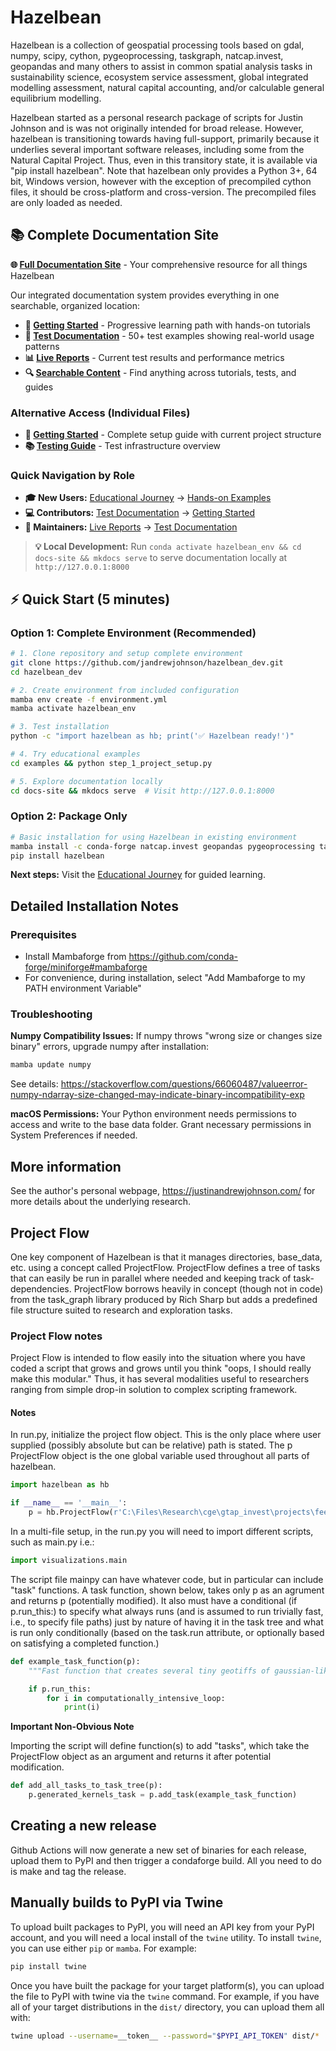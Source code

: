 # Hazelbean
Hazelbean is a collection of geospatial processing tools based on gdal, numpy, scipy, cython, pygeoprocessing, taskgraph, natcap.invest, geopandas and many others to assist in common spatial analysis tasks in sustainability science, ecosystem service assessment, global integrated modelling assessment,  natural capital accounting, and/or calculable general equilibrium modelling.

Hazelbean started as a personal research package of scripts for Justin Johnson and is was not originally intended for broad release. However, hazelbean is transitioning towards having full-support, primarily because it underlies several important software releases, including some from the Natural Capital Project. Thus, even in this transitory state, it is available via "pip install hazelbean". Note that hazelbean only provides a Python 3+, 64 bit, Windows version, however with the exception of precompiled cython files, it should be cross-platform and cross-version. The precompiled files are only loaded as needed.

## 📚 Complete Documentation Site

**🌐 [Full Documentation Site](https://jandrewjohnson.github.io/hazelbean_dev/)** - Your comprehensive resource for all things Hazelbean

Our integrated documentation system provides everything in one searchable, organized location:

- **🚀 [Getting Started](https://jandrewjohnson.github.io/hazelbean_dev/educational/)** - Progressive learning path with hands-on tutorials
- **🧪 [Test Documentation](https://jandrewjohnson.github.io/hazelbean_dev/tests/)** - 50+ test examples showing real-world usage patterns
- **📊 [Live Reports](https://jandrewjohnson.github.io/hazelbean_dev/reports/)** - Current test results and performance metrics
- **🔍 [Searchable Content](https://jandrewjohnson.github.io/hazelbean_dev/)** - Find anything across tutorials, tests, and guides

### Alternative Access (Individual Files)
- **📝 [Getting Started](docs/getting-started.md)** - Complete setup guide with current project structure
- **📚 [Testing Guide](hazelbean_tests/README.md)** - Test infrastructure overview

### Quick Navigation by Role
- **🎓 New Users:** [Educational Journey](https://jandrewjohnson.github.io/hazelbean_dev/educational/) → [Hands-on Examples](https://jandrewjohnson.github.io/hazelbean_dev/educational/examples/)
- **💻 Contributors:** [Test Documentation](https://jandrewjohnson.github.io/hazelbean_dev/tests/) → [Getting Started](docs/getting-started.md)
- **🔧 Maintainers:** [Live Reports](https://jandrewjohnson.github.io/hazelbean_dev/reports/) → [Test Documentation](https://jandrewjohnson.github.io/hazelbean_dev/tests/)

> **💡 Local Development:** Run `conda activate hazelbean_env && cd docs-site && mkdocs serve` to serve documentation locally at `http://127.0.0.1:8000`

## ⚡ Quick Start (5 minutes)

### Option 1: Complete Environment (Recommended)
```bash
# 1. Clone repository and setup complete environment
git clone https://github.com/jandrewjohnson/hazelbean_dev.git
cd hazelbean_dev

# 2. Create environment from included configuration
mamba env create -f environment.yml
mamba activate hazelbean_env

# 3. Test installation
python -c "import hazelbean as hb; print('✅ Hazelbean ready!')"

# 4. Try educational examples
cd examples && python step_1_project_setup.py

# 5. Explore documentation locally  
cd docs-site && mkdocs serve  # Visit http://127.0.0.1:8000
```

### Option 2: Package Only
```bash
# Basic installation for using Hazelbean in existing environment
mamba install -c conda-forge natcap.invest geopandas pygeoprocessing taskgraph cython
pip install hazelbean
```

**Next steps:** Visit the [Educational Journey](https://jandrewjohnson.github.io/hazelbean_dev/educational/) for guided learning.


## Detailed Installation Notes

### Prerequisites
- Install Mambaforge from https://github.com/conda-forge/miniforge#mambaforge
- For convenience, during installation, select "Add Mambaforge to my PATH environment Variable"

### Troubleshooting

**Numpy Compatibility Issues:**
If numpy throws "wrong size or changes size binary" errors, upgrade numpy after installation:
```bash
mamba update numpy
```
See details: https://stackoverflow.com/questions/66060487/valueerror-numpy-ndarray-size-changed-may-indicate-binary-incompatibility-exp

**macOS Permissions:**
Your Python environment needs permissions to access and write to the base data folder. Grant necessary permissions in System Preferences if needed.

## More information
See the author's personal webpage, https://justinandrewjohnson.com/ for more details about the underlying research.

## Project Flow

One key component of Hazelbean is that it manages directories, base_data, etc. using a concept called ProjectFlow. ProjectFlow defines a tree of tasks that can easily be run in parallel where needed and keeping track of task-dependencies. ProjectFlow borrows heavily in concept (though not in code) from the task_graph library produced by Rich Sharp but adds a predefined file structure suited to research and exploration tasks.

### Project Flow notes

Project Flow is intended to flow easily into the situation where you have coded a script that grows and grows until you think "oops, I should really make this modular." Thus, it has several modalities useful to researchers ranging from simple drop-in solution to complex scripting framework.

#### Notes

In run.py, initialize the project flow object. This is the only place where user supplied (possibly absolute but can be relative) path is stated. The p ProjectFlow object is the one global variable used throughout all parts of hazelbean.

```python
import hazelbean as hb

if __name__ == '__main__':
    p = hb.ProjectFlow(r'C:\Files\Research\cge\gtap_invest\projects\feedback_policies_and_tipping_points')
```

In a multi-file setup, in the run.py you will need to import different scripts, such as main.py i.e.:
```python
import visualizations.main
```

The script file mainpy can have whatever code, but in particular can include "task" functions. A task function, shown below, takes only p as an agrument and returns p (potentially modified). It also must have a conditional (if p.run_this:) to specify what always runs (and is assumed to run trivially fast, i.e., to specify file paths) just by nature of having it in the task tree and what is run only conditionally (based on the task.run attribute, or optionally based on satisfying a completed function.)
```python
def example_task_function(p):
    """Fast function that creates several tiny geotiffs of gaussian-like kernels for later use in ffn_convolve."""

    if p.run_this:
        for i in computationally_intensive_loop:
            print(i)
```
**Important Non-Obvious Note**

Importing the script will define function(s) to add "tasks", which take the ProjectFlow object as an argument and returns it after potential modification.

```python
def add_all_tasks_to_task_tree(p):
    p.generated_kernels_task = p.add_task(example_task_function)
```

## Creating a new release

Github Actions will now generate a new set of binaries for each release, upload them to PyPI and then trigger a condaforge build. All you need to do is make and tag the release.

## Manually  builds to PyPI via Twine

To upload built packages to PyPI, you will need an API key from your PyPI
account, and you will need a local install of the `twine` utility.  To install
`twine`, you can use either `pip` or `mamba`.  For example:

```bash
pip install twine
```

Once you have built the package for your target platform(s), you can upload the
file to PyPI with twine via the `twine` command.  For example, if you have all
of your target distributions in the `dist/` directory, you can upload them all
with:

```bash
twine upload --username=__token__ --password="$PYPI_API_TOKEN" dist/*
``` 
